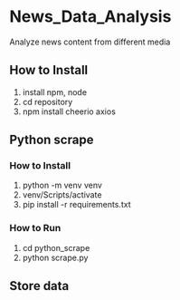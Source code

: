 # News_Data_Analysis
Analyze news content from different media

## How to Install

1. install npm, node
2. cd repository
3. npm install cheerio axios

## Python scrape

### How to Install
1. python -m venv venv 
2. venv/Scripts/activate
3. pip install -r requirements.txt

### How to Run
1. cd python_scrape
2. python scrape.py

## Store data


